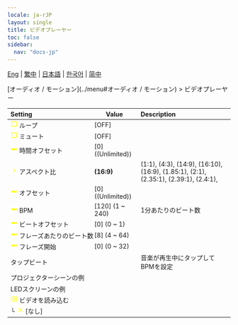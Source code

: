 ```yaml
---
locale: ja-rJP
layout: single
title: ビデオプレーヤー
toc: false
sidebar:
  nav: "docs-jp"
---
```

[Eng](/dancexr/menu/2025.4/motion/video_player) | [繁中](/tw/dancexr/menu/2025.4/motion/video_player) | [日本語](/jp/dancexr/menu/2025.4/motion/video_player) | [한국어](/kr/dancexr/menu/2025.4/motion/video_player) | [简中](/zh/dancexr/menu/2025.4/motion/video_player)

[オーディオ / モーション](../menu#オーディオ / モーション) > ビデオプレーヤー



| Setting | Value | Description |
| :--- | --- | :--- |
|<nobr>![check_off icon](/images/icon/ic_check_off.png) ループ</nobr>| [OFF] | 
|<nobr>![check_off icon](/images/icon/ic_check_off.png) ミュート</nobr>| [OFF] | 
|<nobr>![slider icon](/images/icon/ic_slider.png) 時間オフセット</nobr>| [0] ((Unlimited)) | 
|<nobr>![chevron icon](/images/icon/ic_chevron.png) アスペクト比</nobr>| **(16:9)** | (1:1), (4:3), (14:9), (16:10), (16:9), (1.85:1), (2:1), (2.35:1), (2.39:1), (2.4:1),  |
|<nobr>![slider icon](/images/icon/ic_slider.png) オフセット</nobr>| [0] ((Unlimited)) | 
|<nobr>![slider icon](/images/icon/ic_slider.png) BPM</nobr>| [120] (1 ~ 240) | 1分あたりのビート数
|<nobr>![slider icon](/images/icon/ic_slider.png) ビートオフセット</nobr>| [0] (0 ~ 1) | 
|<nobr>![slider icon](/images/icon/ic_slider.png) フレーズあたりのビート数</nobr>| [8] (4 ~ 64) | 
|<nobr>![slider icon](/images/icon/ic_slider.png) フレーズ開始</nobr>| [0] (0 ~ 32) | 
|<nobr> タップビート</nobr>|| 音楽が再生中にタップしてBPMを設定
|<nobr> プロジェクターシーンの例</nobr>|| 
|<nobr> LEDスクリーンの例</nobr>|| 
|<nobr>![video icon](/images/icon/ic_video.png) ビデオを読み込む</nobr>|| 
|<nobr>└&nbsp;![close icon](/images/icon/ic_close.png) [なし]</nobr>|| 
